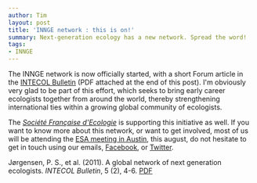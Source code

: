 ```yaml
---
author: Tim
layout: post
title: 'INNGE network : this is on!'
summary: Next-generation ecology has a new network. Spread the word!
tags:
- INNGE
---
```


The INNGE network is now officially started, with a short Forum article in the [INTECOL Bulletin](http://www.intecol.net/) (PDF attached at the end of this post). I'm obviously very glad to be part of this effort, which seeks to bring early career ecologists together from around the world, thereby strengthening international ties within a growing global community of ecologists.

The [*Société Française d'Ecologie*](http://www.sfecologie.org/) is supporting this initiative as well. If you want to know more about this network, or want to get involved, most of us will be attending the [ESA meeting in Austin](http://www.esa.org/austin/), this august, do not hesitate to get in
touch using our emails, [Facebook](http://www.facebook.com/groups/254873494526193), or [Twitter](https://twitter.com/#!/inngecologist).

Jørgensen, P. S., et al. (2011). A global network of next generation ecologists. *INTECOL Bulletin*, 5 (2), 4-6. [PDF](http://www.timotheepoisot.fr/wp-content/uploads/2011/07/J%C3%B8rgensen-et-al.-2011-A-global-network-of-next-generation-ecologists.pdf)

